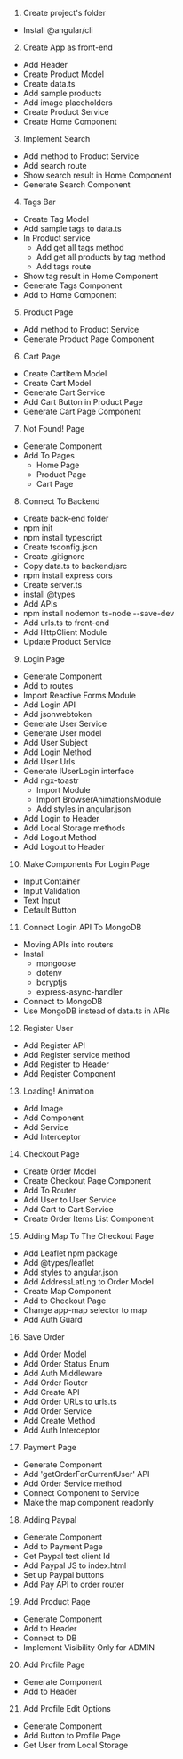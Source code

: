 1. Create project's folder
 - Install @angular/cli

2. Create App as front-end
 - Add Header
 - Create Product Model
 - Create data.ts
 - Add sample products
 - Add image placeholders
 - Create Product Service
 - Create Home Component

3. Implement Search
 - Add method to Product Service
 - Add search route
 - Show search result in Home Component
 - Generate Search Component

4. Tags Bar
 - Create Tag Model
 - Add sample tags to data.ts
 - In Product service
     - Add get all tags method
     - Add get all products by tag method
     - Add tags route
 - Show tag result in Home Component
 - Generate Tags Component
 - Add to Home Component

5. Product Page
 - Add method to Product Service
 - Generate Product Page Component

6. Cart Page
 - Create CartItem Model
 - Create Cart Model
 - Generate Cart Service
 - Add Cart Button in Product Page
 - Generate Cart Page Component

7. Not Found! Page
 - Generate Component
 - Add To Pages
     - Home Page
     - Product Page
     - Cart Page

8. Connect To Backend
 - Create back-end folder
 - npm init
 - npm install typescript
 - Create tsconfig.json
 - Create .gitignore
 - Copy data.ts to backend/src
 - npm install express cors
 - Create server.ts
 - install @types
 - Add APIs
 - npm install nodemon ts-node --save-dev
 - Add urls.ts to front-end
 - Add HttpClient Module
 - Update Product Service

9. Login Page
 - Generate Component
 - Add to routes
 - Import Reactive Forms Module
 - Add Login API
 - Add jsonwebtoken
 - Generate User Service
 - Generate User model
 - Add User Subject
 - Add Login Method
 - Add User Urls
 - Generate IUserLogin interface
 - Add ngx-toastr
    - Import Module
    - Import BrowserAnimationsModule
    - Add styles in angular.json
 - Add Login to Header
 - Add Local Storage methods
 - Add Logout Method
 - Add Logout to Header

10. Make Components For Login Page
 - Input Container
 - Input Validation
 - Text Input
 - Default Button

11. Connect Login API To MongoDB
 - Moving APIs into routers
 - Install
     - mongoose
     - dotenv
     - bcryptjs
     - express-async-handler
 - Connect to MongoDB
 - Use MongoDB instead of data.ts in APIs

12. Register User
 - Add Register API
 - Add Register service method
 - Add Register to Header
 - Add Register Component

13. Loading! Animation
 - Add Image
 - Add Component
 - Add Service
 - Add Interceptor

14. Checkout Page
 - Create Order Model
 - Create Checkout Page Component
 - Add To Router
 - Add User to User Service
 - Add Cart to Cart Service
 - Create Order Items List Component

15. Adding Map To The Checkout Page
 - Add Leaflet npm package
 - Add @types/leaflet
 - Add styles to angular.json
 - Add AddressLatLng to Order Model
 - Create Map Component
 - Add to Checkout Page
 - Change app-map selector to map
 - Add Auth Guard

16. Save Order
 - Add Order Model
 - Add Order Status Enum
 - Add Auth Middleware
 - Add Order Router
 - Add Create API
 - Add Order URLs to urls.ts
 - Add Order Service
 - Add Create Method
 - Add Auth Interceptor

17. Payment Page
 - Generate Component
 - Add 'getOrderForCurrentUser' API
 - Add Order Service method
 - Connect Component to Service
 - Make the map component readonly

18. Adding Paypal
 - Generate Component
 - Add to Payment Page
 - Get Paypal test client Id
 - Add Paypal JS to index.html
 - Set up Paypal buttons
 - Add Pay API to order router

 19. Add Product Page
 - Generate Component
 - Add to Header
 - Connect to DB
 - Implement Visibility Only for ADMIN

 20. Add Profile Page
 - Generate Component
 - Add to Header

 21. Add Profile Edit Options
 - Generate Component
 - Add Button to Profile Page
 - Get User from Local Storage
